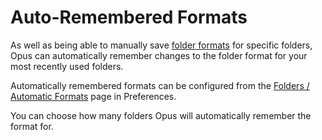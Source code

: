 # Auto-Remembered Formats

As well as being able to manually save [folder formats](folder_formats.md) for specific folders, Opus can automatically remember changes to the folder format for your most recently used folders.

Automatically remembered formats can be configured from the [Folders / Automatic Formats](/Manual/preferences/preferences_categories/folders/folder_formats/automatic_formats.md) page in Preferences.

You can choose how many folders Opus will automatically remember the format for.
